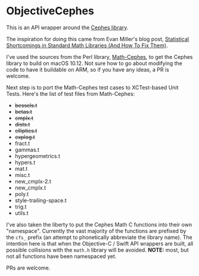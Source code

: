 # ObjectiveCephes

This is an API wrapper around the [Cephes library](http://www.netlib.org/cephes/index.html).

The inspiration for doing this came from Evan Miller's blog post, [Statistical Shortcomings in Standard Math Libraries (And How To Fix Them)](http://www.evanmiller.org/statistical-shortcomings-in-standard-math-libraries.html).

I've used the sources from the Perl library, [Math-Cephes](https://github.com/shlomif/Math-Cephes), to get the Cephes library to build on macOS 10.12. Not sure how to go about modifying the code to have it buildable on ARM, so if you have any ideas, a PR is welcome.

Next step is to port the Math-Cephes test cases to XCTest-based Unit Tests. Here's the list of test files from Math-Cephes:

- ~~bessels.t~~
- ~~betas.t~~
- ~~cmplx.t~~
- ~~dists.t~~
- ~~elliptics.t~~
- ~~explog.t~~
- fract.t
- gammas.t
- hypergeometrics.t
- hypers.t
- mat.t
- misc.t
- new_cmplx-2.t
- new_cmplx.t
- poly.t
- style-trailing-space.t
- trig.t
- utils.t

I've also taken the liberty to put the Cephes Math C functions into their own "namespace". Currently the vast majority of the functions are prefixed by the `cfs_` prefix (an attempt to phonetically abbreviate the library name). The intention here is that when the Objective-C / Swift API wrappers are built, all possible collisions with the `math.h` library will be avoided. **NOTE:** most, but not all functions have been namespaced yet.

PRs are welcome.

